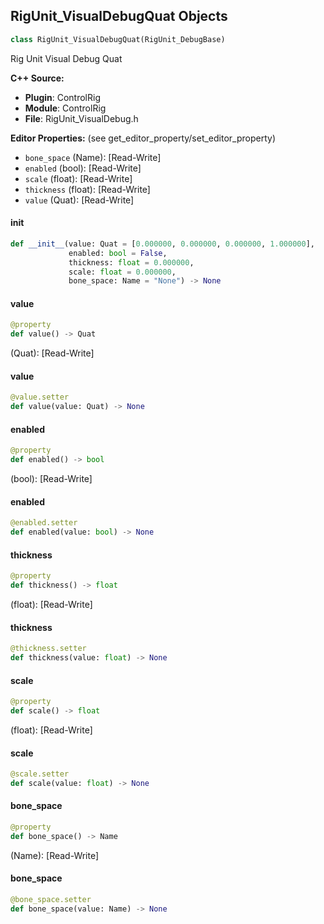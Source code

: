 ## RigUnit_VisualDebugQuat Objects

```python
class RigUnit_VisualDebugQuat(RigUnit_DebugBase)
```

Rig Unit Visual Debug Quat

**C++ Source:**

- **Plugin**: ControlRig
- **Module**: ControlRig
- **File**: RigUnit_VisualDebug.h

**Editor Properties:** (see get_editor_property/set_editor_property)

- ``bone_space`` (Name):  [Read-Write]
- ``enabled`` (bool):  [Read-Write]
- ``scale`` (float):  [Read-Write]
- ``thickness`` (float):  [Read-Write]
- ``value`` (Quat):  [Read-Write]

<a id="unreal.RigUnit_VisualDebugQuat.__init__"></a>

#### __init__

```python
def __init__(value: Quat = [0.000000, 0.000000, 0.000000, 1.000000],
             enabled: bool = False,
             thickness: float = 0.000000,
             scale: float = 0.000000,
             bone_space: Name = "None") -> None
```

<a id="unreal.RigUnit_VisualDebugQuat.value"></a>

#### value

```python
@property
def value() -> Quat
```

(Quat):  [Read-Write]

<a id="unreal.RigUnit_VisualDebugQuat.value"></a>

#### value

```python
@value.setter
def value(value: Quat) -> None
```

<a id="unreal.RigUnit_VisualDebugQuat.enabled"></a>

#### enabled

```python
@property
def enabled() -> bool
```

(bool):  [Read-Write]

<a id="unreal.RigUnit_VisualDebugQuat.enabled"></a>

#### enabled

```python
@enabled.setter
def enabled(value: bool) -> None
```

<a id="unreal.RigUnit_VisualDebugQuat.thickness"></a>

#### thickness

```python
@property
def thickness() -> float
```

(float):  [Read-Write]

<a id="unreal.RigUnit_VisualDebugQuat.thickness"></a>

#### thickness

```python
@thickness.setter
def thickness(value: float) -> None
```

<a id="unreal.RigUnit_VisualDebugQuat.scale"></a>

#### scale

```python
@property
def scale() -> float
```

(float):  [Read-Write]

<a id="unreal.RigUnit_VisualDebugQuat.scale"></a>

#### scale

```python
@scale.setter
def scale(value: float) -> None
```

<a id="unreal.RigUnit_VisualDebugQuat.bone_space"></a>

#### bone_space

```python
@property
def bone_space() -> Name
```

(Name):  [Read-Write]

<a id="unreal.RigUnit_VisualDebugQuat.bone_space"></a>

#### bone_space

```python
@bone_space.setter
def bone_space(value: Name) -> None
```

<a id="unreal.RigUnit_VisualDebugQuatItemSpace"></a>